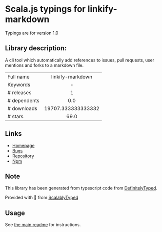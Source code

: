 
# Scala.js typings for linkify-markdown

Typings are for version 1.0

## Library description:
A cli tool which automatically add references to issues, pull requests, user mentions and forks to a markdown file.

|                    |                 |
| ------------------ | :-------------: |
| Full name          | linkify-markdown |
| Keywords           | - |
| # releases         | 1 |
| # dependents       | 0.0 |
| # downloads        | 19707.333333333332 |
| # stars            | 69.0 |

## Links
- [Homepage](https://github.com/nitin42/linkify-markdown#readme)
- [Bugs](https://github.com/nitin42/linkify-markdown/issues)
- [Repository](https://github.com/nitin42/linkify-markdown)
- [Npm](https://www.npmjs.com/package/linkify-markdown)
    


## Note
This library has been generated from typescript code from [DefinitelyTyped](https://definitelytyped.org).

Provided with :purple_heart: from [ScalablyTyped](https://github.com/oyvindberg/ScalablyTyped)

## Usage
See [the main readme](../../readme.md) for instructions.


